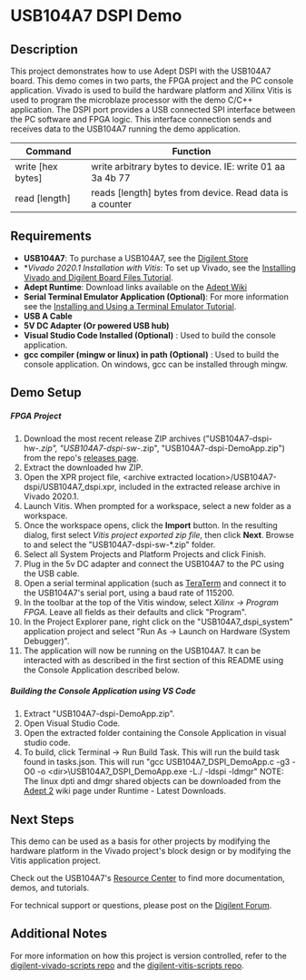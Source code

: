 USB104A7 DSPI Demo
====================

Description
-----------

This project demonstrates how to use Adept DSPI with the USB104A7 board. This demo comes in two parts, the FPGA project and the PC console application. Vivado is used to build the hardware platform and Xilinx Vitis is used to program the microblaze processor with the demo C/C++ application. The DSPI port provides a USB connected SPI interface between the PC software and FPGA logic. This interface connection sends and receives data to the USB104A7 running the demo application.

| Command			       | Function						                                                                  |
| ---------------------    | ------------------------------------------------------------------------------------------------ |
| write [hex bytes]   | write arbitrary bytes to device. IE: write 01 aa 3a 4b 77  |
| read [length]					   | reads [length] bytes from device. Read data is a counter  |


Requirements
------------
* **USB104A7**: To purchase a USB104A7, see the [Digilent Store](https://store.digilentinc.com/usb104a7/)
* **Vivado 2020.1 Installation with Vitis*: To set up Vivado, see the [Installing Vivado and Digilent Board Files Tutorial](https://reference.digilentinc.com/vivado/installing-vivado/start).
* **Adept Runtime**: Download links available on the [Adept Wiki](https://reference.digilentinc.com/reference/software/adept/start)
* **Serial Terminal Emulator Application (Optional)**: For more information see the [Installing and Using a Terminal Emulator Tutorial](https://reference.digilentinc.com/learn/programmable-logic/tutorials/tera-term).
* **USB A Cable**
* **5V DC Adapter (Or powered USB hub)**
* **Visual Studio Code Installed (Optional)** : Used to build the console application.
* **gcc compiler (mingw or linux) in path (Optional)** : Used to build the console application. On windows, gcc can be installed through mingw.

Demo Setup
----------

##### FPGA Project
1. Download the most recent release ZIP archives ("USB104A7-dspi-hw-*.zip", "USB104A7-dspi-sw-*.zip", "USB104A7-dspi-DemoApp.zip") from the repo's [releases page](https://github.com/Digilent/USB104A7-dspi/releases).
2. Extract the downloaded hw ZIP.
3. Open the XPR project file, \<archive extracted location\>/USB104A7-dspi/USB104A7_dspi.xpr, included in the extracted release archive in Vivado 2020.1.
4. Launch Vitis. When prompted for a workspace, select a new folder as a workspace.
5. Once the workspace opens, click the **Import** button. In the resulting dialog, first select *Vitis project exported zip file*, then click **Next**. Browse to and select the "USB104A7-dspi-sw-*.zip" folder.
6. Select all System Projects and Platform Projects and click Finish.
7. Plug in the 5v DC adapter and connect the USB104A7 to the PC using the USB cable.
8. Open a serial terminal application (such as [TeraTerm](https://ttssh2.osdn.jp/index.html.en) and connect it to the USB104A7's serial port, using a baud rate of 115200.
9. In the toolbar at the top of the Vitis window, select *Xilinx -> Program FPGA*. Leave all fields as their defaults and click "Program".
10. In the Project Explorer pane, right click on the "USB104A7_dspi_system" application project and select "Run As -> Launch on Hardware (System Debugger)".
11. The application will now be running on the USB104A7. It can be interacted with as described in the first section of this README using the Console Application described below.

##### Building the Console Application using VS Code
1. Extract "USB104A7-dspi-DemoApp.zip".
1. Open Visual Studio Code.
2. Open the extracted folder containing the Console Application in visual studio code.
3. To build, click Terminal -\> Run Build Task. This will run the build task found in tasks.json. This will run "gcc USB104A7_DSPI_DemoApp.c -g3 -O0 -o \<dir\>\\USB104A7_DSPI_DemoApp.exe -L./ -ldspi -ldmgr"
NOTE: The linux dpti and dmgr shared objects can be downloaded from the [Adept 2](https://reference.digilentinc.com/reference/software/adept/start) wiki page under Runtime - Latest Downloads.

Next Steps
----------
This demo can be used as a basis for other projects by modifying the hardware platform in the Vivado project's block design or by modifying the Vitis application project.

Check out the USB104A7's [Resource Center](https://reference.digilentinc.com/reference/programmable-logic/USB104A7/start) to find more documentation, demos, and tutorials.

For technical support or questions, please post on the [Digilent Forum](forum.digilentinc.com).

Additional Notes
----------------
For more information on how this project is version controlled, refer to the [digilent-vivado-scripts repo](https://github.com/digilent/digilent-vivado-scripts) and the [digilent-vitis-scripts repo](https://github.com/digilent/digilent-vitis-scripts).